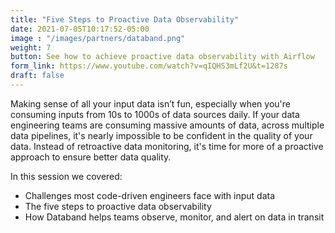 ```yaml
---
title: "Five Steps to Proactive Data Observability"
date: 2021-07-05T10:17:52-05:00
image : "/images/partners/databand.png"
weight: 7
button: See how to achieve proactive data observability with Airflow
form_link: https://www.youtube.com/watch?v=qIQHS3mLf2U&t=1287s
draft: false
---
```


Making sense of all your input data isn’t fun, especially when you're consuming inputs from 10s to 1000s of data sources daily. If your data engineering teams are consuming massive amounts of data, across multiple data pipelines, it's nearly impossible to be confident in the quality of your data. Instead of retroactive data monitoring, it's time for more of a proactive approach to ensure better data quality.

In this session we covered:

 * Challenges most code-driven engineers face with input data
 * The five steps to proactive data observability
 * How Databand helps teams observe, monitor, and alert on data in transit